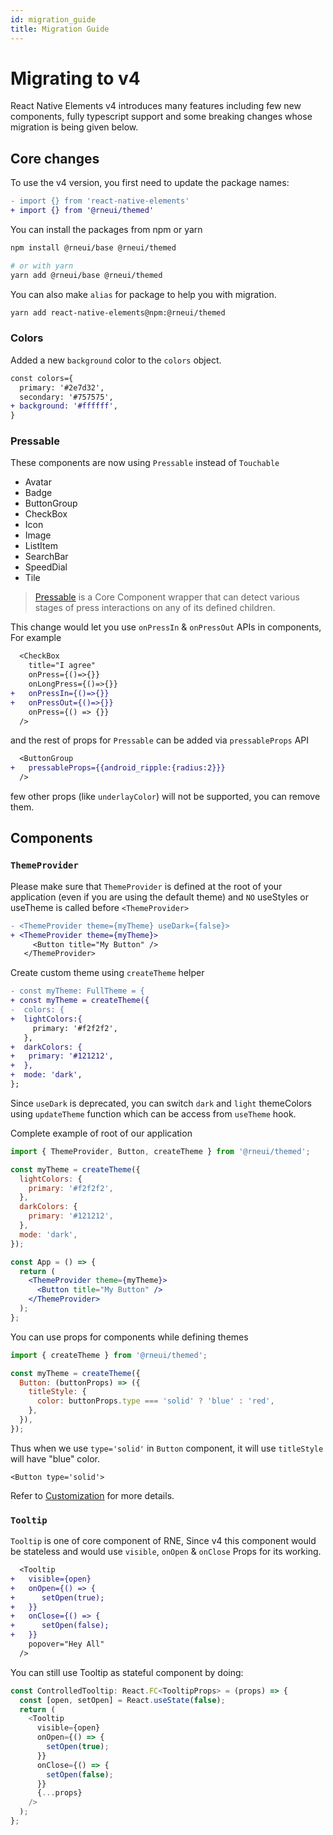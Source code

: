```yaml
---
id: migration_guide
title: Migration Guide
---
```


# Migrating to v4

React Native Elements v4 introduces many features including few new components, fully typescript support and some breaking changes whose migration is being given below.

## Core changes

To use the v4 version, you first need to update the package names:

```diff
- import {} from 'react-native-elements'
+ import {} from '@rneui/themed'
```

You can install the packages from npm or yarn

```bash
npm install @rneui/base @rneui/themed

# or with yarn
yarn add @rneui/base @rneui/themed
```

You can also make `alias` for package to help you with migration.

```bash
yarn add react-native-elements@npm:@rneui/themed
```

### Colors

Added a new `background` color to the `colors` object.

```diff
const colors={
  primary: '#2e7d32',
  secondary: '#757575',
+ background: '#ffffff',
}
```

### Pressable

These components are now using `Pressable` instead of `Touchable`

- Avatar
- Badge
- ButtonGroup
- CheckBox
- Icon
- Image
- ListItem
- SearchBar
- SpeedDial
- Tile

> [Pressable](https://reactnative.dev/docs/pressable) is a Core Component wrapper that can detect various stages of press interactions on any of its defined children.

This change would let you use `onPressIn` & `onPressOut` APIs in components, For example

```diff
  <CheckBox
    title="I agree"
    onPress={()=>{}}
    onLongPress={()=>{}}
+   onPressIn={()=>{}}
+   onPressOut={()=>{}}
    onPress={() => {}}
  />
```

and the rest of props for `Pressable` can be added via `pressableProps` API

```diff
  <ButtonGroup
+   pressableProps={{android_ripple:{radius:2}}}
  />
```

few other props (like `underlayColor`) will not be supported, you can remove them.

## Components

### `ThemeProvider`

Please make sure that `ThemeProvider` is defined at the root of your application (even if you are using the default theme) and `NO` useStyles or useTheme is called before `<ThemeProvider>`

```diff
- <ThemeProvider theme={myTheme} useDark={false}>
+ <ThemeProvider theme={myTheme}>
     <Button title="My Button" />
   </ThemeProvider>
```

Create custom theme using `createTheme` helper

```diff
- const myTheme: FullTheme = {
+ const myTheme = createTheme({
-  colors: {
+  lightColors:{
     primary: '#f2f2f2',
   },
+  darkColors: {
+   primary: '#121212',
+  },
+  mode: 'dark',
};
```

Since `useDark` is deprecated, you can switch `dark` and `light` themeColors using `updateTheme` function which can be access from `useTheme` hook.

Complete example of root of our application

```jsx
import { ThemeProvider, Button, createTheme } from '@rneui/themed';

const myTheme = createTheme({
  lightColors: {
    primary: '#f2f2f2',
  },
  darkColors: {
    primary: '#121212',
  },
  mode: 'dark',
});

const App = () => {
  return (
    <ThemeProvider theme={myTheme}>
      <Button title="My Button" />
    </ThemeProvider>
  );
};
```

You can use props for components while defining themes

```jsx
import { createTheme } from '@rneui/themed';

const myTheme = createTheme({
  Button: (buttonProps) => ({
    titleStyle: {
      color: buttonProps.type === 'solid' ? 'blue' : 'red',
    },
  }),
});
```

Thus when we use `type='solid'` in `Button` component, it will use `titleStyle` will have "blue" color.

```tsx
<Button type='solid'>
```

Refer to [Customization](https://reactnative.dev/docs/customization) for more details.

### `Tooltip`

`Tooltip` is one of core component of RNE, Since v4 this component would be stateless and would use `visible`, `onOpen` & `onClose` Props for its working.

```diff
  <Tooltip
+   visible={open}
+   onOpen={() => {
+      setOpen(true);
+   }}
+   onClose={() => {
+      setOpen(false);
+   }}
    popover="Hey All"
  />
```

You can still use Tooltip as stateful component by doing:

```js
const ControlledTooltip: React.FC<TooltipProps> = (props) => {
  const [open, setOpen] = React.useState(false);
  return (
    <Tooltip
      visible={open}
      onOpen={() => {
        setOpen(true);
      }}
      onClose={() => {
        setOpen(false);
      }}
      {...props}
    />
  );
};
```
